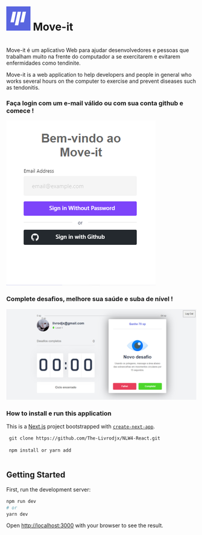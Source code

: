 

# ![logo /](https://github.com/The-Livrodjx/NLW4-React/blob/master/public/favicon.png) Move-it

<br />
Move-it é um aplicativo Web para ajudar desenvolvedores e pessoas que trabalham muito na frente do computador a se exercitarem e evitarem enfermidades como tendinite.


Move-it is a web application to help developers and people in general who works several hours on the computer to exercise and prevent diseases such as tendonitis.



### Faça login com um e-mail válido ou com sua conta github e comece !

![endpoint /](https://github.com/The-Livrodjx/NLW4-React/blob/master/public/example.png)


### Complete desafios, melhore sua saúde e suba de nível !

![endpoint /](https://github.com/The-Livrodjx/NLW4-React/blob/master/public/example2.png)




### How to install e run this application

This is a [Next.js](https://nextjs.org/) project bootstrapped with [`create-next-app`](https://github.com/vercel/next.js/tree/canary/packages/create-next-app).

```
 git clone https://github.com/The-Livrodjx/NLW4-React.git
 
 npm install or yarn add 
 
```

## Getting Started

First, run the development server:

```bash
npm run dev
# or
yarn dev
```

Open [http://localhost:3000](http://localhost:3000) with your browser to see the result.
